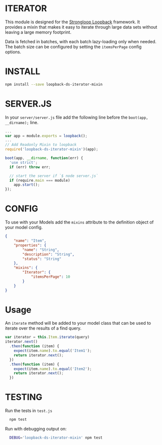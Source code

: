 ITERATOR
=============

This module is designed for the [Strongloop Loopback](https://github.com/strongloop/loopback) framework.
It provides a mixin that makes it easy to iterate through large data sets without leaving a large
memory footprint.

Data is fetched in batches, with each batch lazy-loading only when needed. The batch size can be
configured by setting the `itemsPerPage` config options.

INSTALL
=============

```bash
npm install --save loopback-ds-iterator-mixin
```

SERVER.JS
=============

In your `server/server.js` file add the following line before the
`boot(app, __dirname);` line.

```javascript
...
var app = module.exports = loopback();
...
// Add Readonly Mixin to loopback
require('loopback-ds-iterator-mixin')(app);

boot(app, __dirname, function(err) {
  'use strict';
  if (err) throw err;

  // start the server if `$ node server.js`
  if (require.main === module)
    app.start();
});
```

CONFIG
=============

To use with your Models add the `mixins` attribute to the definition object of your model config.

```json
{
    "name": "Item",
    "properties": {
        "name": "String",
        "description": "String",
        "status": "String"
    },
    "mixins": {
        "Iterator": {
            "itemsPerPage": 10
        }
    }
}
```

Usage
=============

An `iterate` method will be added to your model class that can be used to iterate over the
results of a find query.

```javascript
var iterator = this.Item.iterate(query)
iterator.next()
  .then(function (item) {
    expect(item.name).to.equal('Item1');
    return iterator.next();
  })
  .then(function (item) {
    expect(item.name).to.equal('Item2');
    return iterator.next();
  })
```

TESTING
=============

Run the tests in `test.js`

```bash
  npm test
```

Run with debugging output on:

```bash
  DEBUG='loopback-ds-iterator-mixin' npm test
```
